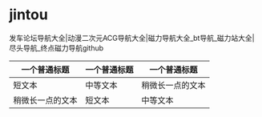 # jintou
发车论坛导航大全|动漫二次元ACG导航大全|磁力导航大全_bt导航_磁力站大全| 尽头导航_终点磁力导航github 


| 一个普通标题 | 一个普通标题 | 一个普通标题 |
| ------ | ------ | ------ |
| 短文本 | 中等文本 | 稍微长一点的文本 |
| 稍微长一点的文本 | 短文本 | 中等文本 |
